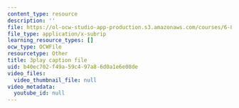 ```yaml
---
content_type: resource
description: ''
file: https://ol-ocw-studio-app-production.s3.amazonaws.com/courses/6-832-underactuated-robotics-spring-2009/b40ec702f49a59c497a86d0a1e6e08de_4kB94UDwJ0M.vtt
file_type: application/x-subrip
learning_resource_types: []
ocw_type: OCWFile
resourcetype: Other
title: 3play caption file
uid: b40ec702-f49a-59c4-97a8-6d0a1e6e08de
video_files:
  video_thumbnail_file: null
video_metadata:
  youtube_id: null
---
```

